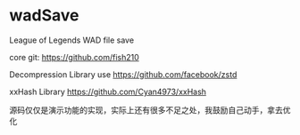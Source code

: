 # wadSave
League of Legends WAD file save<br>

core git: https://github.com/fish210<br>

Decompression Library use https://github.com/facebook/zstd<br>

xxHash Library https://github.com/Cyan4973/xxHash<br>

源码仅仅是演示功能的实现，实际上还有很多不足之处，我鼓励自己动手，拿去优化<br>
